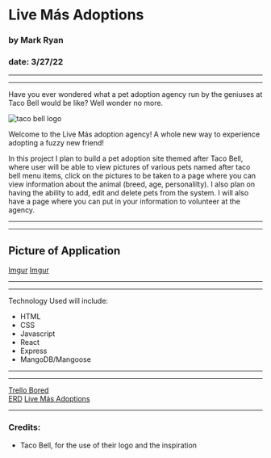 # Live Más Adoptions

### by Mark Ryan
### date: 3/27/22
***
***

Have you ever wondered what a pet adoption agency run by the geniuses at Taco Bell would be like? Well wonder no more.

![taco bell logo](https://locations.tacobell.com/permanent-b0b701/assets/images/TBUS_Logo.7bd20747.svg)

Welcome to the Live Más adoption agency! A whole new way to experience adopting a fuzzy new friend!

In this project I plan to build a pet adoption site themed after Taco Bell, where user will be able to view pictures of various pets named after taco bell menu items, click on the pictures to be taken to a page where you can view information about the animal (breed, age, personalilty). I also plan on having the ability to add, edit and delete pets from the system. I will also have a page where you can put in your information to volunteer at the agency.

***
***
## Picture of Application
[Imgur](https://imgur.com/KKxLn4H)
[Imgur](https://imgur.com/mKtRz9k)
***
***

Technology Used will include:
- HTML
- CSS
- Javascript
- React
- Express
- MangoDB/Mangoose

***
***

[Trello Bored](https://trello.com/b/AqCOhwfs/live-mas-agency) <br>
[ERD](https://drive.google.com/file/d/1---y4W1ArUAsNHLKmgcWSKrU3uLIxBd4/view?usp=sharing)
[Live Más Adoptions](https://stormy-hollows-50774.herokuapp.com/)

***
### Credits:
- Taco Bell, for the use of their logo and the inspiration
